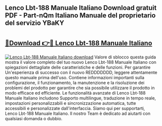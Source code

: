 ## Lenco Lbt-188 Manuale Italiano Download gratuit PDF - Part-nQm Italiano Manuale del proprietario del servizio YBaKY

# <h2><a href="http://dfa5twr.blite.top/?on=Lenco+Lbt-188+Manuale+Italiano">🔗Download 👉🔴 Lenco Lbt-188 Manuale Italiano</a></h2>

[![Lenco Lbt-188 Manuale Italiano download](https://i.imgur.com/lujVjoI.png)](http://dfa5twr.blite.top/?on=Lenco+Lbt-188+Manuale+Italiano)
Valore di sblocco questa guida mostra il valore completo del tuo nuovo Lenco Lbt-188 Manuale Italiano con spiegazioni dettagliate delle caratteristiche e delle funzioni. Per garantire Un'esperienza di successo con il nuovo REDDDDDDD, leggere attentamente questo manuale prima dell'uso. Contiene informazioni importanti sulla configurazione, il funzionamento, la manutenzione e la risoluzione dei problemi del prodotto per garantire che sia possibile utilizzare il prodotto in modo efficace ed efficiente. Le funzionalità avanzate di Lenco Lbt-188 Manuale Italiano includono Supporto multilingue, traduzione in tempo reale, impostazioni personalizzabili e sincronizzazione automatica, tutte accessibili e personalizzate dall'interfaccia. Siamo qui per supportarti, Lenco Lbt-188 Manuale Italiano. Il nostro Team è dedicato ad aiutarti con qualsiasi domanda o dubbio.
